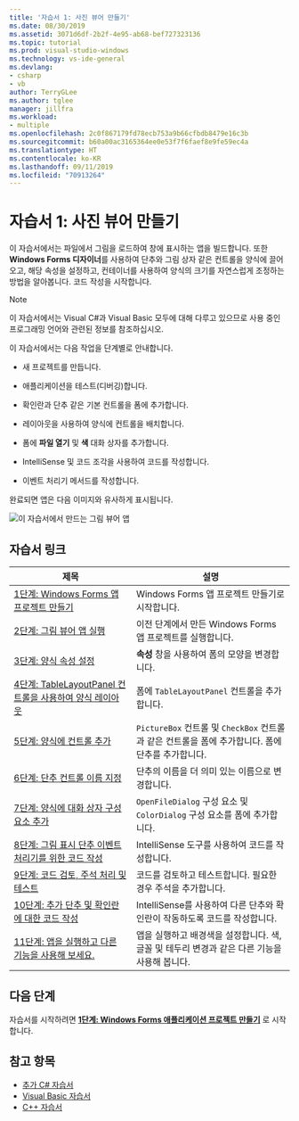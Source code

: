```yaml
---
title: '자습서 1: 사진 뷰어 만들기'
ms.date: 08/30/2019
ms.assetid: 3071d6df-2b2f-4e95-ab68-bef727323136
ms.topic: tutorial
ms.prod: visual-studio-windows
ms.technology: vs-ide-general
ms.devlang:
- csharp
- vb
author: TerryGLee
ms.author: tglee
manager: jillfra
ms.workload:
- multiple
ms.openlocfilehash: 2c0f867179fd78ecb753a9b66cfbdb8479e16c3b
ms.sourcegitcommit: b60a00ac3165364ee0e53f7f6faef8e9fe59ec4a
ms.translationtype: HT
ms.contentlocale: ko-KR
ms.lasthandoff: 09/11/2019
ms.locfileid: "70913264"
---
```

# <a name="tutorial-1-create-a-picture-viewer"></a>자습서 1: 사진 뷰어 만들기

이 자습서에서는 파일에서 그림을 로드하여 창에 표시하는 앱을 빌드합니다. 또한 **Windows Forms 디자이너**를 사용하여 단추와 그림 상자 같은 컨트롤을 양식에 끌어오고, 해당 속성을 설정하고, 컨테이너를 사용하여 양식의 크기를 자연스럽게 조정하는 방법을 알아봅니다. 코드 작성을 시작합니다.

> [!NOTE]
> 이 자습서에서는 Visual C#과 Visual Basic 모두에 대해 다루고 있으므로 사용 중인 프로그래밍 언어와 관련된 정보를 참조하십시오.

이 자습서에서는 다음 작업을 단계별로 안내합니다.

* 새 프로젝트를 만듭니다.

* 애플리케이션을 테스트(디버깅)합니다.

* 확인란과 단추 같은 기본 컨트롤을 폼에 추가합니다.

* 레이아웃을 사용하여 양식에 컨트롤을 배치합니다.

* 폼에 **파일 열기** 및 **색** 대화 상자를 추가합니다.

* IntelliSense 및 코드 조각을 사용하여 코드를 작성합니다.

* 이벤트 처리기 메서드를 작성합니다.

완료되면 앱은 다음 이미지와 유사하게 표시됩니다.

![이 자습서에서 만드는 그림 뷰어 앱](../ide/media/express_pictureviewerdone.png)

## <a name="tutorial-links"></a>자습서 링크

|제목|설명|
|-----------|-----------------|
|[1단계: Windows Forms 앱 프로젝트 만들기](../ide/step-1-create-a-windows-forms-application-project.md)|Windows Forms 앱 프로젝트 만들기로 시작합니다.|
|[2단계: 그림 뷰어 앱 실행](../ide/step-2-run-your-program.md)|이전 단계에서 만든 Windows Forms 앱 프로젝트를 실행합니다.|
|[3단계: 양식 속성 설정](../ide/step-3-set-your-form-properties.md)|**속성** 창을 사용하여 폼의 모양을 변경합니다.|
|[4단계: TableLayoutPanel 컨트롤을 사용하여 양식 레이아웃](../ide/step-4-lay-out-your-form-with-a-tablelayoutpanel-control.md)|폼에 `TableLayoutPanel` 컨트롤을 추가합니다.|
|[5단계: 양식에 컨트롤 추가](../ide/step-5-add-controls-to-your-form.md)|`PictureBox` 컨트롤 및 `CheckBox` 컨트롤과 같은 컨트롤을 폼에 추가합니다. 폼에 단추를 추가합니다.|
|[6단계: 단추 컨트롤 이름 지정](../ide/step-6-name-your-button-controls.md)|단추의 이름을 더 의미 있는 이름으로 변경합니다.|
|[7단계: 양식에 대화 상자 구성 요소 추가](../ide/step-7-add-dialog-components-to-your-form.md)|`OpenFileDialog` 구성 요소 및 `ColorDialog` 구성 요소를 폼에 추가합니다.|
|[8단계: 그림 표시 단추 이벤트 처리기를 위한 코드 작성](../ide/step-8-write-code-for-the-show-a-picture-button-event-handler.md)|IntelliSense 도구를 사용하여 코드를 작성합니다.|
|[9단계: 코드 검토, 주석 처리 및 테스트](../ide/step-9-review-comment-and-test-your-code.md)|코드를 검토하고 테스트합니다. 필요한 경우 주석을 추가합니다.|
|[10단계: 추가 단추 및 확인란에 대한 코드 작성](../ide/step-10-write-code-for-additional-buttons-and-a-check-box.md)|IntelliSense를 사용하여 다른 단추와 확인란이 작동하도록 코드를 작성합니다.|
|[11단계: 앱을 실행하고 다른 기능을 사용해 보세요.](../ide/step-11-run-your-program-and-try-other-features.md)|앱을 실행하고 배경색을 설정합니다. 색, 글꼴 및 테두리 변경과 같은 다른 기능을 사용해 봅니다.|

## <a name="next-steps"></a>다음 단계

자습서를 시작하려면 **[1단계: Windows Forms 애플리케이션 프로젝트 만들기](../ide/step-1-create-a-windows-forms-application-project.md)** 로 시작합니다.

## <a name="see-also"></a>참고 항목

* [추가 C# 자습서](/visualstudio/get-started/csharp/)
* [Visual Basic 자습서](/visualstudio/get-started/visual-basic/)
* [C++ 자습서](../ide/getting-started-with-cpp-in-visual-studio.md)
